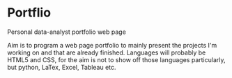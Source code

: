 # Portflio
Personal data-analyst portfolio web page

Aim is to program a web page portfolio to mainly present the projects I'm working on and that are already finished. Languages will probably be HTML5 and CSS, for the aim is not to show off those languages particularly, but python, LaTex, Excel, Tableau etc. 